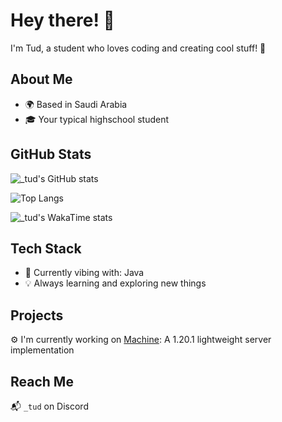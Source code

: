 # Hey there! 👋

I'm Tud, a student who loves coding and creating cool stuff! 🚀

## About Me

- 🌍 Based in Saudi Arabia
- 🎓 Your typical highschool student

## GitHub Stats

![_tud's GitHub stats](https://github-readme-stats.vercel.app/api?username=UnderscoreTud&show=reviews&show_icons=true&theme=jolly)

![Top Langs](https://github-readme-stats.vercel.app/api/top-langs/?username=UnderscoreTud&layout=donut&theme=jolly)

![_tud's WakaTime stats](https://github-readme-stats.vercel.app/api/wakatime?username=_tud&theme=jolly)

## Tech Stack

- 🚀 Currently vibing with: Java
- 💡 Always learning and exploring new things

## Projects

⚙️ I'm currently working on [Machine](https://github.com/MachineMC/Machine): A 1.20.1 lightweight server implementation

## Reach Me

📬 `_tud` on Discord
